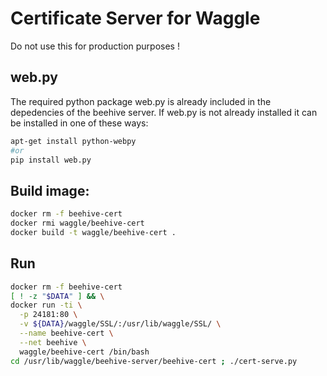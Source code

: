 
# Certificate Server for Waggle
 
Do not use this for production purposes ! 

## web.py
The required python package web.py is already included in the depedencies of the beehive server. If web.py is not already installed it can be installed in one of these ways:
```bash
apt-get install python-webpy
#or
pip install web.py
```

## Build image:
```bash
docker rm -f beehive-cert
docker rmi waggle/beehive-cert
docker build -t waggle/beehive-cert .
```



## Run
```bash
docker rm -f beehive-cert
[ ! -z "$DATA" ] && \
docker run -ti \
  -p 24181:80 \
  -v ${DATA}/waggle/SSL/:/usr/lib/waggle/SSL/ \
  --name beehive-cert \
  --net beehive \
  waggle/beehive-cert /bin/bash
cd /usr/lib/waggle/beehive-server/beehive-cert ; ./cert-serve.py
```
